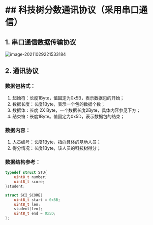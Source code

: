 # ## 科技树分数通讯协议（采用串口通信）

## 1. 串口通信数据传输协议

![image-20211029221533184](C:\Users\asus\AppData\Roaming\Typora\typora-user-images\image-20211029221533184.png)

## 2. 通讯协议

### 数据包格式：

1. 起始符：长度1Byte，值固定为0x5B，表示数据包的开始；
2. 数据长度：长度1Byte，表示一个包的数据个数；
3. 数据体：长度 2X Byte，一个数据长度2Byte，具体内容参见下方；
4. 结束符：长度1Byte。值固定为0x5D，表示数据包的结束；

### 数据内容：

1. 人员编号：长度1Byte，指向具体的基地人员；
2. 得分情况：长度1Byte，该人员的科技树得分；

### 数据结构参考：

```c
typedef struct STU{
    uint8_t number;
    uint8_t score;
}student;
```



```c
struct SCI_SCORE{
    uint8_t start = 0x5B;
    uint8_t len;
    student[len];
    uint8_t end = 0x5D;
};
```

